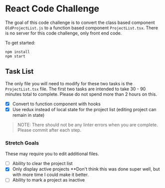 # React Code Challenge

The goal of this code challenge is to convert the class based component `OldProjectList.js` to a function based component `ProjectList.tsx`. There is no server for this code challenge, only front end code.

To get started:

```
npm install
npm start
```

## Task List

The only file you will need to modify for these two tasks is the `ProjectList.tsx` file. The first two tasks are intended to take 30 - 90 minutes total to complete. Please do not spend more than 2 hours on this.

- [x] Convert to function component with hooks
- [x] Use redux instead of local state for the project list (editing project can remain in state)

> NOTE: There should not be any linter errors when you are complete. Please commit after each step.

### Stretch Goals

These may require you to edit additional files.

- [ ] Ability to clear the project list
- [x] Only display active projects **Don't think this was done super well, but with more time I could make it better.
- [ ] Ability to mark a project as inactive
